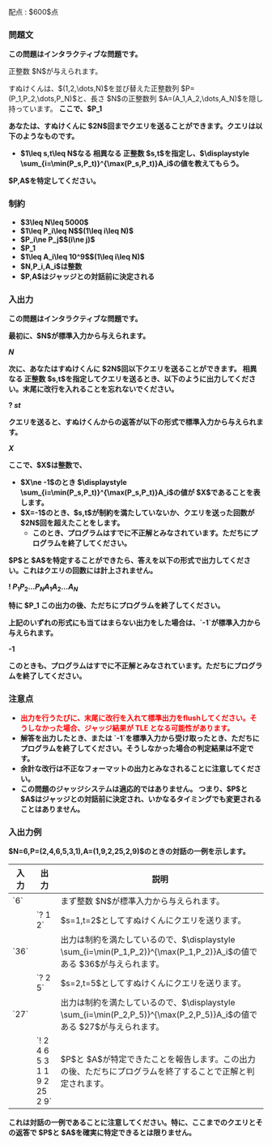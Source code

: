 
<div>

<span>

<span>

<p>
配点 : $600$点
</p>

<div>

<section>

### **問題文**

<p>

<strong>
この問題はインタラクティブな問題です。
</strong>

</p>

<p>
正整数 $N$が与えられます。
</p>

<p>
すぬけくんは、$(1,2,\dots,N)$を並び替えた正整数列 $P=(P_1,P_2,\dots,P_N)$と、長さ $N$の正整数列 $A=(A_1,A_2,\dots,A_N)$を隠し持っています。
<strong>
ここで、$P_1<P_2$が保証されます。
</strong>

</p>

<p>
あなたは、すぬけくんに $2N$回までクエリを送ることができます。クエリは以下のようなものです。
</p>

<ul>

<li>
$1\leq s,t\leq N$なる
<strong>
相異なる
</strong>
正整数 $s,t$を指定し、$\displaystyle \sum_{i=\min(P_s,P_t)}^{\max(P_s,P_t)}A_i$の値を教えてもらう。
</li>

</ul>

<p>
$P,A$を特定してください。
</p>

</section>

</div>

<div>

<section>

### **制約**

<ul>

<li>
$3\leq N\leq 5000$
</li>

<li>
$1\leq P_i\leq N$$(1\leq i\leq N)$
</li>

<li>
$P_i\ne P_j$$(i\ne j)$
</li>

<li>
$P_1<P_2$
</li>

<li>
$1\leq A_i\leq 10^9$$(1\leq i\leq N)$
</li>

<li>
$N,P_i,A_i$は整数
</li>

<li>
$P,A$はジャッジとの対話前に決定される
</li>

</ul>

</section>

</div>

<div>

<section>

### **入出力**

<p>
この問題はインタラクティブな問題です。
</p>

<p>
最初に、$N$が標準入力から与えられます。
</p>

<div>

$N$
</div>

<p>
次に、あなたはすぬけくんに $2N$回以下クエリを送ることができます。
<strong>
相異なる
</strong>
正整数 $s,t$を指定してクエリを送るとき、以下のように出力してください。末尾に改行を入れることを忘れないでください。
</p>

<div>

? $s$$t$
</div>

<p>
クエリを送ると、すぬけくんからの返答が以下の形式で標準入力から与えられます。
</p>

<div>

$X$
</div>

<p>
ここで、$X$は整数で、
</p>

<ul>

<li>
$X\ne -1$のとき $\displaystyle \sum_{i=\min(P_s,P_t)}^{\max(P_s,P_t)}A_i$の値が $X$であることを表します。
</li>

<li>
$X=-1$のとき、$s,t$が制約を満たしていないか、クエリを送った回数が $2N$回を超えたことをします。
<ul>

<li>
このとき、プログラムはすでに不正解とみなされています。ただちにプログラムを終了してください。
</li>

</ul>

</li>

</ul>

<p>
$P$と $A$を特定することができたら、答えを以下の形式で出力してください。これはクエリの回数には計上されません。
</p>

<div>

! $P_1$$P_2$$\dots$$P_N$$A_1$$A_2$$\dots$$A_N$
</div>

<p>

<strong>
特に $P_1<P_2$であることに注意してください。
</strong>
この出力の後、ただちにプログラムを終了してください。
</p>

<p>
上記のいずれの形式にも当てはまらない出力をした場合は、`-1`が標準入力から与えられます。
</p>

<div>

-1

</div>

<p>
このときも、プログラムはすでに不正解とみなされています。ただちにプログラムを終了してください。
</p>

</section>

</div>

<div>

<section>

### **注意点**

<ul>

<li>

<font color="red">
<strong>
出力を行うたびに、末尾に改行を入れて標準出力をflushしてください。そうしなかった場合、ジャッジ結果が 
<span>
TLE
</span>
となる可能性があります。
</strong>
</font>

</li>

<li>
解答を出力したとき、または `-1`を標準入力から受け取ったとき、ただちにプログラムを終了してください。そうしなかった場合の判定結果は不定です。
</li>

<li>
余計な改行は不正なフォーマットの出力とみなされることに注意してください。
</li>

<li>

<strong>
この問題のジャッジシステムは適応的ではありません。
</strong>
つまり、$P$と $A$はジャッジとの対話前に決定され、いかなるタイミングでも変更されることはありません。
</li>

</ul>

</section>

</div>

<div>

<section>

### **入出力例**

<p>
$N=6,P=(2,4,6,5,3,1),A=(1,9,2,25,2,9)$のときの対話の一例を示します。
</p>

<table>

<thead>

<tr>

<th>
入力
</th>

<th>
出力
</th>

<th>
説明
</th>

</tr>

</thead>

<tbody>

<tr>

<td>
`6`
</td>

<td>

</td>

<td>
まず整数 $N$が標準入力から与えられます。
</td>

</tr>

<tr>

<td>

</td>

<td>
`? 1 2`
</td>

<td>
$s=1,t=2$としてすぬけくんにクエリを送ります。
</td>

</tr>

<tr>

<td>
`36`
</td>

<td>

</td>

<td>
出力は制約を満たしているので、$\displaystyle \sum_{i=\min(P_1,P_2)}^{\max(P_1,P_2)}A_i$の値である $36$が与えられます。
</td>

</tr>

<tr>

<td>

</td>

<td>
`? 2 5`
</td>

<td>
$s=2,t=5$としてすぬけくんにクエリを送ります。
</td>

</tr>

<tr>

<td>
`27`
</td>

<td>

</td>

<td>
出力は制約を満たしているので、$\displaystyle \sum_{i=\min(P_2,P_5)}^{\max(P_2,P_5)}A_i$の値である $27$が与えられます。
</td>

</tr>

<tr>

<td>

</td>

<td>
`! 2 4 6 5 3 1 1 9 2 25 2 9`
</td>

<td>
$P$と $A$が特定できたことを報告します。この出力の後、ただちにプログラムを終了することで正解と判定されます。
</td>

</tr>

</tbody>

</table>

<p>
これは対話の一例であることに注意してください。特に、ここまでのクエリとその返答で $P$と $A$を確実に特定できるとは限りません。
</p>

</section>

</div>

</span>

</span>

</div>
